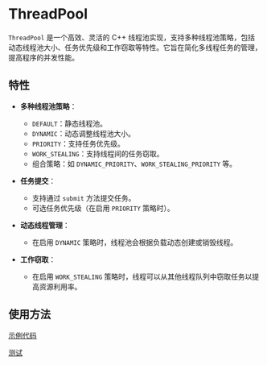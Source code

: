 # ThreadPool

`ThreadPool` 是一个高效、灵活的 C++ 线程池实现，支持多种线程池策略，包括动态线程池大小、任务优先级和工作窃取等特性。它旨在简化多线程任务的管理，提高程序的并发性能。

## 特性

- **多种线程池策略**：
  - `DEFAULT`：静态线程池。
  - `DYNAMIC`：动态调整线程池大小。
  - `PRIORITY`：支持任务优先级。
  - `WORK_STEALING`：支持线程间的任务窃取。
  - 组合策略：如 `DYNAMIC_PRIORITY`、`WORK_STEALING_PRIORITY` 等。

- **任务提交**：
  - 支持通过 `submit` 方法提交任务。
  - 可选任务优先级（在启用 `PRIORITY` 策略时）。

- **动态线程管理**：
  - 在启用 `DYNAMIC` 策略时，线程池会根据负载动态创建或销毁线程。

- **工作窃取**：
  - 在启用 `WORK_STEALING` 策略时，线程可以从其他线程队列中窃取任务以提高资源利用率。

## 使用方法

[示例代码](example/example.cpp) 

[测试](test/thread_pool_tests.cpp)